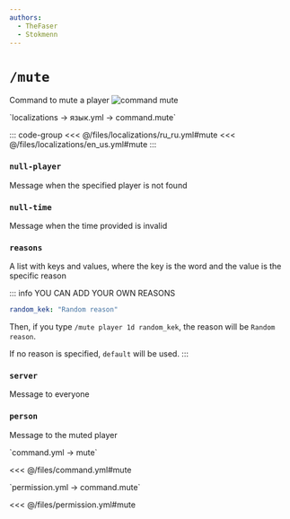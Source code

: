 ```yaml
---
authors:
  - TheFaser
  - Stokmenn
---
```


# `/mute`

Command to mute a player
![command mute](/commandmute.png)

[//]: # (localization)
<!--@include: @/parts/words.md#localization-->
<!--@include: @/parts/words.md#path--> `localizations → язык.yml → command.mute`

<!--@include: @/parts/words.md#default-->

::: code-group
<<< @/files/localizations/ru_ru.yml#mute
<<< @/files/localizations/en_us.yml#mute
:::

### `null-player`

Message when the specified player is not found

### `null-time`

Message when the time provided is invalid

### `reasons`

A list with keys and values, where the key is the word and the value is the specific reason

::: info YOU CAN ADD YOUR OWN REASONS
```yaml
random_kek: "Random reason"
```
Then, if you type `/mute player 1d random_kek`, the reason will be `Random reason`.

If no reason is specified, `default` will be used.
:::

### `server`

Message to everyone

### `person`

Message to the muted player

[//]: # (command.yml)
<!--@include: @/parts/words.md#setting-->
<!--@include: @/parts/words.md#path--> `command.yml → mute`

<!--@include: @/parts/words.md#default-->
<<< @/files/command.yml#mute

<!--@include: @/parts/enable.md-->
<!--@include: @/parts/suggestOfflinePlayers.md-->
<!--@include: @/parts/range.md-->
<!--@include: @/parts/aliases.md-->
<!--@include: @/parts/destination.md-->
<!--@include: @/parts/cooldown.md-->
<!--@include: @/parts/sound.md-->

[//]: # (permission.yml)
<!--@include: @/parts/words.md#permission-->
<!--@include: @/parts/words.md#path--> `permission.yml → command.mute`

<!--@include: @/parts/words.md#default-->
<<< @/files/permission.yml#mute

<!--@include: @/parts/permission/permissionTier3.md-->
<!--@include: @/parts/permission/cooldown.md-->
<!--@include: @/parts/permission/sound.md-->
